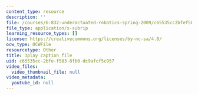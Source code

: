 ```yaml
---
content_type: resource
description: ''
file: /courses/6-832-underactuated-robotics-spring-2009/c65535cc2bfef5838fb0dc9afcf5c957_qtmmwILxVR4.srt
file_type: application/x-subrip
learning_resource_types: []
license: https://creativecommons.org/licenses/by-nc-sa/4.0/
ocw_type: OCWFile
resourcetype: Other
title: 3play caption file
uid: c65535cc-2bfe-f583-8fb0-dc9afcf5c957
video_files:
  video_thumbnail_file: null
video_metadata:
  youtube_id: null
---
```

